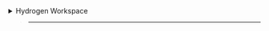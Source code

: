 <details>
  <summary>Hydrogen Workspace</summary>

> ___

> Open Finder
>
> Search Roblox
> Right Click On Roblox Application
>
> Show Package Content
>
> Open Contents
>
> Open Resources
>
> Open workspace
>

</details>

> ___
